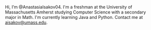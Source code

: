 Hi, I’m @AnastasiaIsakov04.
I'm a freshman at the University of Massachusetts Amherst studying Computer Science with a secondary major in Math.
I'm currently learning Java and Python.
Contact me at aisakov@umass.edu.

<!---
AnastasiaIsakov04/AnastasiaIsakov04 is a ✨ special ✨ repository because its `README.md` (this file) appears on your GitHub profile.
You can click the Preview link to take a look at your changes.
--->
